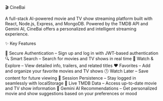 🎬 CineBai

A full-stack AI-powered movie and TV show streaming platform built with React, Node.js, Express, and MongoDB.
Powered by the TMDB API and Gemini AI, CineBai offers a personalized and intelligent streaming experience.

✨ Key Features

🔐 Secure Authentication – Sign up and log in with JWT-based authentication
🔍 Smart Search – Search for movies and TV shows in real time
🎥 Watch & Explore – View detailed info, trailers, and related titles
❤️ Favorites – Add and organize your favorite movies and TV shows
🕒 Watch Later – Save content for future viewing
🔄 Session Persistence – Stay logged in seamlessly with localStorage
📡 Live TMDB Data – Access up-to-date movie and TV show information
🤖 Gemini AI Recommendations – Get personalized movie and show suggestions based on your preferences or mood
